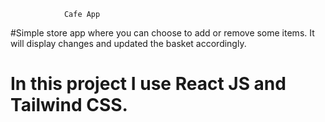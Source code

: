                 Cafe App

#Simple store app where you can choose to add or remove some items. It will display changes and updated the basket accordingly.

# In this project I use React JS and Tailwind CSS.
